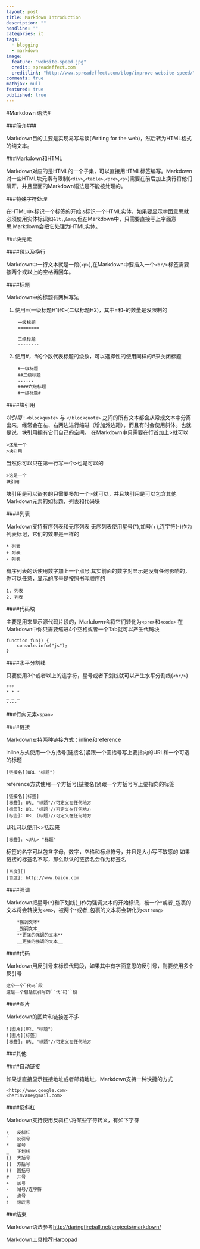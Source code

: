 ```yaml
---
layout: post
title: Markdown Introduction
description: ""
headline: ""
categories: it
tags: 
  - blogging
  - markdown
image: 
  feature: "website-speed.jpg"
  credit: spreadeffect.com
  creditlink: "http://www.spreadeffect.com/blog/improve-website-speed/"
comments: true
mathjax: null
featured: true
published: true
---
```


#Markdown 语法#

###简介###

Markdown目的主要是实现易写易读(Writing for the web)，然后转为HTML格式的纯文本。

###Markdown和HTML

Markdown对应的是HTML的一个子集，可以直接用HTML标签编写。Markdown对一些HTML块元素有限制(`<div>`,`<table>`,`<pre>`,`<p>`)需要在前后加上换行将他们隔开，并且里面的Markdown语法是不能被处理的。

###特殊字符处理

在HTML中`<`标识一个标签的开始,`&`标识一个HTML实体，如果要显示字面意思就必须使用实体标识如`&lt;`,`&amp`,但在Markdown中，只需要直接写上字面意思,Markdown会把它处理为HTML实体。

###块元素


####段以及换行

Markdown中一行文本就是一段(`<p>`),在Markdown中要插入一个`<br/>`标签需要按两个或以上的空格再回车。

####标题

Markdown中的标题有两种写法

1. 使用=(一级标题H1)和-(二级标题H2)，其中=和-的数量是没限制的

		一级标题
        ========
        
        二级标题
        --------


2. 使用#，#的个数代表标题的级数，可以选择性的使用同样的#来关闭标题

		#一级标题
        ##二级标题
        ......
        ####六级标题
        #一级标题#

####块引用

*块引用* : `<blockquote>` 与 `</blockquote>` 之间的所有文本都会从常规文本中分离出来，经常会在左、右两边进行缩进（增加外边距），而且有时会使用斜体。也就是说，块引用拥有它们自己的空间。
在Markdown中只需要在行首加上>就可以

	>这是一个
	>块引用

当然你可以只在第一行写一个>也是可以的

	>这是一个
	块引用

块引用是可以嵌套的只需要多加一个>就可以，并且块引用是可以包含其他Markdown元素的如标题，列表和代码块

####列表

Markdown支持有序列表和无序列表
无序列表使用星号(*),加号(+),连字符(-)作为列表标记，它们的效果是一样的

	* 列表
	+ 列表
	- 列表

有序列表的话使用数字加上一个点号,其实前面的数字对显示是没有任何影响的，你可以任意，显示的序号是按照书写顺序的

	1. 列表
	2. 列表

####代码块

主要是用来显示源代码片段的，Markdown会将它们转化为`<pre>`和`<code>`
在Markdown中你只需要缩进4个空格或者一个Tab就可以产生代码块

	function fun() {
    	console.info("js");
    }
    
####水平分割线

只要使用3个或者以上的连字符，星号或者下划线就可以产生水平分割线(`<hr/>`)

	***
    * * *
	_ _ _
	----

###行内元素`<span>`

####链接

Markdown支持两种链接方式：inline和reference

inline方式使用一个方括号[链接名]紧跟一个圆括号写上要指向的URL和一个可选的标题

	[链接名](URL "标题")
    
reference方式使用一个方括号[链接名]紧跟一个方括号写上要指向的标签

	[链接名][标签]
    [标签]: URL "标题"//可定义在任何地方
    [标签]: URL '标题'//可定义在任何地方
    [标签]: URL (标题)//可定义在任何地方

URL可以使用<>括起来

	[标签]: <URL> "标题"

标签的名字可以包含字母，数字，空格和标点符号，并且是大小写不敏感的
如果链接的标签名不写，那么默认的链接名会作为标签名
	
    [百度][]
    [百度]: http://www.baidu.com

####强调

Markdown把星号(`*`)和下划线(`_`)作为强调文本的开始标识，被一个`*`或者`_`包裹的文本将会转换为`<em>`，被两个`*`或者`_`包裹的文本将会转化为`<strong>`
		
        *强调文本*
        _强调文本_
        **更强的强调的文本**
        __更强的强调的文本__

####代码

Markdown用反引号来标识代码段，如果其中有字面意思的反引号，则要使用多个反引号

	这个一个`代码`段
    这是一个包括反引号的``代`码``段

####图片

Markdown的图片和链接差不多

	
    ![图片](URL "标题")
	![图片][标签]
    [标签]: URL "标题"//可定义在任何地方
    
###其他

####自动链接

如果想直接显示链接地址或者邮箱地址，Markdown支持一种快捷的方式
	
    <http://www.google.com>
	<herimvane@gmail.com>

####反斜杠

Markdown支持使用反斜杠`\`将某些字符转义，有如下字符
	
    \   反斜杠
    `   反引号
    *   星号
    _   下划线
    {}  大括号
    []  方括号
    ()  圆括号
    #   井号
    +   加号
    -   减号/连字符
    .   点号
    !   惊叹号

###结束

Markdown语法参考<http://daringfireball.net/projects/markdown/>

Markdown工具推荐[Haroopad](http://pad.haroopress.com)